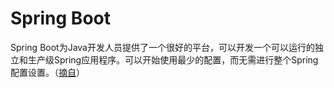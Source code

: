 # Spring Boot
Spring Boot为Java开发人员提供了一个很好的平台，可以开发一个可以运行的独立和生产级Spring应用程序。可以开始使用最少的配置，而无需进行整个Spring配置设置。（[摘自](https://www.yiibai.com/spring-boot/spring_boot_introduction.html)）